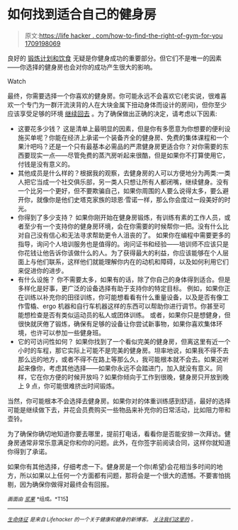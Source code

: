 # 如何找到适合自己的健身房

> 原文:[https://life hacker . com/how-to-find-the-right-of-gym-for-you 1709198069](https://lifehacker.com/how-to-find-the-right-gym-for-you-1709198069)

良好的 [锻炼计划和饮食](http://vitals.lifehacker.com/exercise-vs-diet-which-is-more-important-for-weight-l-1677532039) 无疑是你健身成功的重要部分。但它们不是唯一的因素——你选择的健身房也会对你的成功产生很大的影响。

Watch

最终，你需要选择一个你喜欢的健身房。你可能永远不会喜欢它(老实说，很难喜欢一个专门为一群汗流浃背的人在大块金属下扭动身体而设计的房间)，但你至少应该享受足够的环境 [继续回去](http://vitals.lifehacker.com/why-eat-less-move-more-is-the-least-helpful-diet-adv-1686146359) 。为了确保做出正确的决定，请考虑以下因素:

*   这要花多少钱？
    这是清单上最明显的因素，但是你有多愿意为你想要的便利设施买单呢？你能在经济上承诺一个装备齐全的健身房、免费的集体课程和一个果汁吧吗？还是一个只有最基本必需品的严肃健身房更适合你？对你需要的东西要现实一点——尽管免费的蒸汽房听起来很酷，但是如果你不打算使用它，付钱是没有意义的。
*   其他成员是什么样的？根据我的观察，去健身房的人可以方便地分为两类:一类人把它当成一个社交俱乐部，另一类人只想让所有人都闭嘴，继续健身。没有一个比另一个更好，但不要欺骗自己，如果你周围的人要么说得太多，要么避开你，就像你是他们史塔克家族的琼恩·雪诺一样，那么你会度过一段美好的时光。
*   你得到了多少支持？
    如果你刚开始在健身房锻炼，有训练有素的工作人员，或者至少有一个支持你的健身房环境，会在你需要的时候帮你一把。没有什么比对自己没有信心和无法寻求帮助更令人沮丧的了。
    如果你在编程中需要更多的指导，询问个人培训服务也是值得的。询问证书和经验——培训师不应该只是你花钱让他告诉你该做什么的人。为了获得最大的利益，你应该能够在个人层面上与他们联系，这样他们就能理解你内在的动机和障碍，以及如何利用它们来促进你的进步。
*   有什么设施？
    你不需要太多，如果有的话，除了你自己的身体得到适合。但是多样化是好事，更广泛的设备选择有助于支持你的特定目标。
    例如，如果你正在训练以补充你的田径训练，你可能想看看有什么重量设备，以及是否有像工作雪橇、ergo 机器和自行车机器这样的东西可以帮助你进行调节。你甚至可能想检查是否有类似运动员的私人或团体训练。
    或者，如果你只是想健身，但很快就厌倦了锻炼，确保有足够的设备让你尝试新事物，如果你喜欢集体环境，也许可以参加一些健身班。
*   它的可访问性如何？
    如果你找到了一个看似完美的健身房，但离这里有近一个小时的车程，那它实际上可能不是完美的健身房。坦率地说，如果我不得不去那么远的地方，或者不得不在路上等那么久，我可能根本就不会去。如果这听起来像你，考虑其他选择——如果你永远不会踏进门，加入就没有意义。同样，它在你方便的时候开放吗？如果你倾向于工作到很晚，健身房只开放到晚上 9 点，你可能很难挤出时间锻炼。

当然，你可能根本不会选择去健身房。如果你对的体重训练感到舒适，最好的选择可能是继续做下去，并花会员费购买一些物品来补充你的日常活动，比如阻力带和壶铃。

为了确保你确切地知道你要去哪里，提前打电话，看看你是否能安排一次拜访。健身房通常非常乐意满足你和你的问题。此外，在你签字前阅读合同，这样你就知道你得到了承诺。

如果你有其他选择，仔细考虑一下。健身房是一个你(希望)会花相当多时间的地方，所以如果以上任何一个方面都有问题，那将会是一个很大的遗憾。不要害怕挑剔，因为确保你做得对最终会有回报。

<small>*画面由*</small> [<small>*浆果*</small>](https://twitter.com/carpwords) <small>*组成。*T15】</small>

* * *

[<small>*生命体征*</small>](http://vitals.lifehacker.com/) <small>*是来自 Lifehacker 的一个关于健康和健身的新博客。*</small> [<small>*关注我们这里的*</small>](https://twitter.com/VitalsLH) <small>*。*</small>